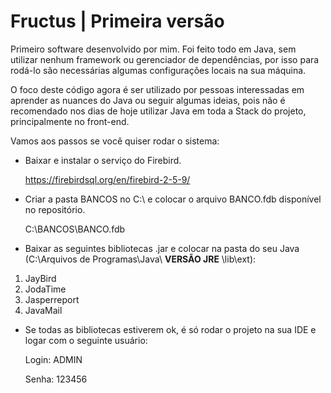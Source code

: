 # Fructus | Primeira versão

Primeiro software desenvolvido por mim. Foi feito todo em Java, sem utilizar nenhum framework ou gerenciador de dependências, por isso para rodá-lo são necessárias algumas configurações locais na sua máquina.

O foco deste código agora é ser utilizado por pessoas interessadas em aprender as nuances do Java ou seguir algumas ideias, pois não é recomendado nos dias de hoje utilizar Java em toda a Stack do projeto, principalmente no front-end.

Vamos aos passos se você quiser rodar o sistema:

  - Baixar e instalar o serviço do Firebird.

    https://firebirdsql.org/en/firebird-2-5-9/

- Criar a pasta BANCOS no C:\ e colocar o arquivo BANCO.fdb disponível no repositório.

  C:\BANCOS\BANCO.fdb

- Baixar as seguintes bibliotecas .jar e colocar na pasta do seu Java (C:\Arquivos de Programas\Java\ **VERSÃO JRE** \lib\ext):

1. JayBird
2. JodaTime
3. Jasperreport
4. JavaMail

- Se todas as bibliotecas estiverem ok, é só rodar o projeto na sua IDE e logar com o seguinte usuário:

  Login: ADMIN
  
  Senha: 123456
